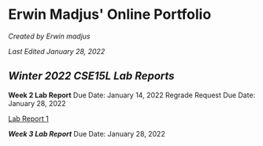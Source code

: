 # **Erwin Madjus' Online Portfolio**

*Created by Erwin madjus*

*Last Edited January 28, 2022*


## *Winter 2022 CSE15L Lab Reports*



**Week 2 Lab Report**
Due Date: January 14, 2022
Regrade Request Due Date: January 28, 2022

[Lab Report 1](LabReport1.md)

***Week 3 Lab Report***
Due Date: January 28, 2022